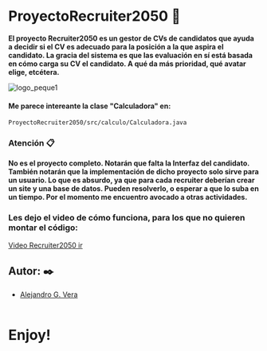 # ProyectoRecruiter2050 🚀

__El proyecto Recruiter2050 es un gestor de CVs de candidatos que ayuda a decidir si el CV es adecuado para la posición a la que aspira el candidato. La gracia del sistema es que las evaluación en sí está basada en cómo carga su CV el candidato. A qué da más prioridad, qué avatar elige, etcétera.__  

![logo_peque1](https://user-images.githubusercontent.com/10841467/64066930-5af66000-cbf6-11e9-9436-d826891ad858.jpg)

#### Me parece intereante la clase "Calculadora" en:
```
ProyectoRecruiter2050/src/calculo/Calculadora.java
```

### Atención 📋
__No es el proyecto completo. Notarán que falta la Interfaz del candidato. También notarán que la implementación de dicho proyecto solo sirve para un usuario. Lo que es absurdo, ya que para cada recruiter deberían crear un site y una base de datos. Pueden resolverlo, o esperar a que lo suba en un tiempo. Por el momento me encuentro avocado a otras actividades.__

### Les dejo el video de cómo funciona, para los que no quieren montar el código:

[Video Recruiter2050 ir](https://www.youtube.com/watch?v=3UtlL2nr9f4&t=17s)

## Autor: ✒️
* [Alejandro G. Vera](https://linkedin.com/in/alejandro-gonzalo-vera/)
<br/></br>
# Enjoy!
